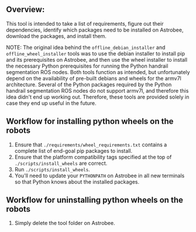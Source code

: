 ## Overview:

This tool is intended to take a list of requirements, figure out their dependencies, identify which packages need to be installed on Astrobee, download the packages, and install them.

NOTE: The original idea behind the `offline_debian_installer` and `offline_wheel_installer` tools was to use the debian installer to install pip and its prerequisites on Astrobee, and then use the wheel installer to install the necessary Python prerequisites for running the Python handrail segmentation ROS nodes. Both tools function as intended, but unfortunately depend on the availability of pre-built debians and wheels for the armv7l architecture. Several of the Python packages required by the Python handrail segmentation ROS nodes do not support armv7l, and therefore this idea didn't end up working out. Therefore, these tools are provided solely in case they end up useful in the future.

## Workflow for installing python wheels on the robots

1. Ensure that `./requirements/wheel_requirements.txt` contains a complete list of end-goal pip packages to install.
2. Ensure that the platform compatibility tags specified at the top of `./scripts/install_wheels` are correct.
3. Run `./scripts/install_wheels`.
4. You'll need to update your `PYTHONPATH` on Astrobee in all new terminals so that Python knows about the installed packages.

## Workflow for uninstalling python wheels on the robots

1. Simply delete the tool folder on Astrobee.